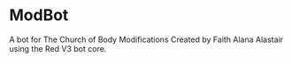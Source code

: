 # ModBot
A bot for The Church of Body Modifications
Created by Faith Alana Alastair using the Red V3 bot core.
